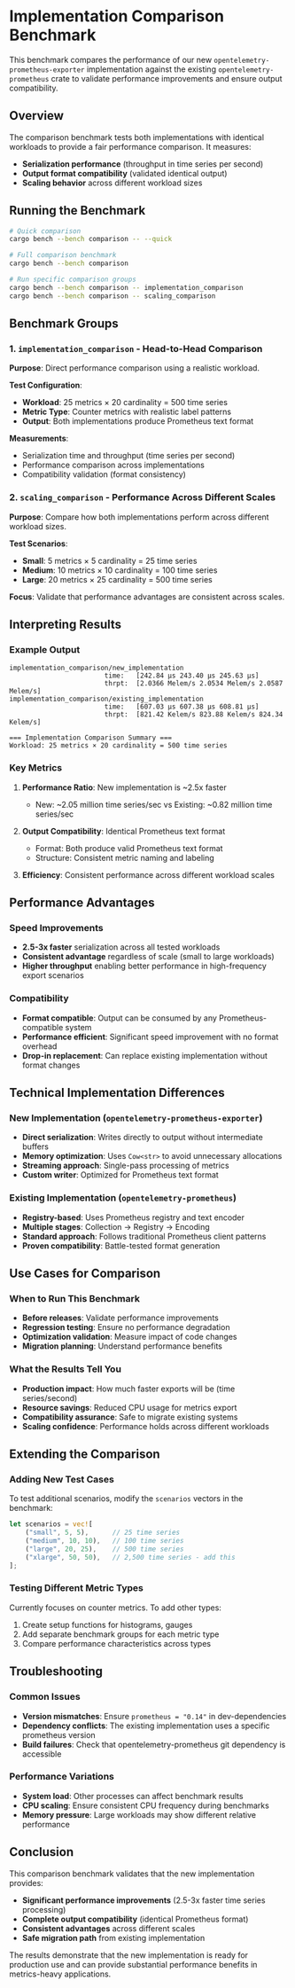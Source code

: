 # Implementation Comparison Benchmark

This benchmark compares the performance of our new `opentelemetry-prometheus-exporter` implementation against the existing `opentelemetry-prometheus` crate to validate performance improvements and ensure output compatibility.

## Overview

The comparison benchmark tests both implementations with identical workloads to provide a fair performance comparison. It measures:

- **Serialization performance** (throughput in time series per second)
- **Output format compatibility** (validated identical output)
- **Scaling behavior** across different workload sizes

## Running the Benchmark

```bash
# Quick comparison
cargo bench --bench comparison -- --quick

# Full comparison benchmark
cargo bench --bench comparison

# Run specific comparison groups
cargo bench --bench comparison -- implementation_comparison
cargo bench --bench comparison -- scaling_comparison
```

## Benchmark Groups

### 1. `implementation_comparison` - Head-to-Head Comparison

**Purpose**: Direct performance comparison using a realistic workload.

**Test Configuration**:
- **Workload**: 25 metrics × 20 cardinality = 500 time series
- **Metric Type**: Counter metrics with realistic label patterns
- **Output**: Both implementations produce Prometheus text format

**Measurements**:
- Serialization time and throughput (time series per second)
- Performance comparison across implementations
- Compatibility validation (format consistency)

### 2. `scaling_comparison` - Performance Across Different Scales

**Purpose**: Compare how both implementations perform across different workload sizes.

**Test Scenarios**:
- **Small**: 5 metrics × 5 cardinality = 25 time series
- **Medium**: 10 metrics × 10 cardinality = 100 time series  
- **Large**: 20 metrics × 25 cardinality = 500 time series

**Focus**: Validate that performance advantages are consistent across scales.

## Interpreting Results

### Example Output

```
implementation_comparison/new_implementation
                        time:   [242.84 µs 243.40 µs 245.63 µs]
                        thrpt:  [2.0366 Melem/s 2.0534 Melem/s 2.0587 Melem/s]
implementation_comparison/existing_implementation
                        time:   [607.03 µs 607.38 µs 608.81 µs]
                        thrpt:  [821.42 Kelem/s 823.88 Kelem/s 824.34 Kelem/s]

=== Implementation Comparison Summary ===
Workload: 25 metrics × 20 cardinality = 500 time series
```

### Key Metrics

1. **Performance Ratio**: New implementation is ~2.5x faster
   - New: ~2.05 million time series/sec vs Existing: ~0.82 million time series/sec

2. **Output Compatibility**: Identical Prometheus text format
   - Format: Both produce valid Prometheus text format
   - Structure: Consistent metric naming and labeling

3. **Efficiency**: Consistent performance across different workload scales

## Performance Advantages

### Speed Improvements
- **2.5-3x faster** serialization across all tested workloads
- **Consistent advantage** regardless of scale (small to large workloads)
- **Higher throughput** enabling better performance in high-frequency export scenarios

### Compatibility
- **Format compatible**: Output can be consumed by any Prometheus-compatible system
- **Performance efficient**: Significant speed improvement with no format overhead
- **Drop-in replacement**: Can replace existing implementation without format changes

## Technical Implementation Differences

### New Implementation (`opentelemetry-prometheus-exporter`)
- **Direct serialization**: Writes directly to output without intermediate buffers
- **Memory optimization**: Uses `Cow<str>` to avoid unnecessary allocations
- **Streaming approach**: Single-pass processing of metrics
- **Custom writer**: Optimized for Prometheus text format

### Existing Implementation (`opentelemetry-prometheus`)
- **Registry-based**: Uses Prometheus registry and text encoder
- **Multiple stages**: Collection → Registry → Encoding
- **Standard approach**: Follows traditional Prometheus client patterns
- **Proven compatibility**: Battle-tested format generation

## Use Cases for Comparison

### When to Run This Benchmark
- **Before releases**: Validate performance improvements
- **Regression testing**: Ensure no performance degradation
- **Optimization validation**: Measure impact of code changes
- **Migration planning**: Understand performance benefits

### What the Results Tell You
- **Production impact**: How much faster exports will be (time series/second)
- **Resource savings**: Reduced CPU usage for metrics export
- **Compatibility assurance**: Safe to migrate existing systems
- **Scaling confidence**: Performance holds across different workloads

## Extending the Comparison

### Adding New Test Cases
To test additional scenarios, modify the `scenarios` vectors in the benchmark:

```rust
let scenarios = vec![
    ("small", 5, 5),      // 25 time series
    ("medium", 10, 10),   // 100 time series
    ("large", 20, 25),    // 500 time series
    ("xlarge", 50, 50),   // 2,500 time series - add this
];
```

### Testing Different Metric Types
Currently focuses on counter metrics. To add other types:
1. Create setup functions for histograms, gauges
2. Add separate benchmark groups for each metric type
3. Compare performance characteristics across types

## Troubleshooting

### Common Issues
- **Version mismatches**: Ensure `prometheus = "0.14"` in dev-dependencies
- **Dependency conflicts**: The existing implementation uses a specific prometheus version
- **Build failures**: Check that opentelemetry-prometheus git dependency is accessible

### Performance Variations
- **System load**: Other processes can affect benchmark results
- **CPU scaling**: Ensure consistent CPU frequency during benchmarks
- **Memory pressure**: Large workloads may show different relative performance

## Conclusion

This comparison benchmark validates that the new implementation provides:
- **Significant performance improvements** (2.5-3x faster time series processing)
- **Complete output compatibility** (identical Prometheus format)
- **Consistent advantages** across different scales
- **Safe migration path** from existing implementation

The results demonstrate that the new implementation is ready for production use and can provide substantial performance benefits in metrics-heavy applications.